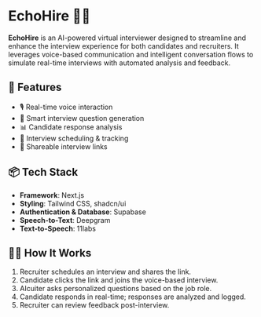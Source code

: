 # EchoHire	 🎤🤖

**EchoHire** is an AI-powered virtual interviewer designed to streamline and enhance the interview experience for both candidates and recruiters. It leverages voice-based communication and intelligent conversation flows to simulate real-time interviews with automated analysis and feedback.

## 🚀 Features

- 🎙️ Real-time voice interaction
- 🧠 Smart interview question generation
- 📊 Candidate response analysis
- 📅 Interview scheduling & tracking
- 🔗 Shareable interview links


## 📦 Tech Stack

- **Framework**: Next.js
- **Styling**: Tailwind CSS, shadcn/ui
- **Authentication & Database**: Supabase
- **Speech-to-Text**: Deepgram
- **Text-to-Speech**: 11labs


## 🧑‍💻 How It Works

1. Recruiter schedules an interview and shares the link.
2. Candidate clicks the link and joins the voice-based interview.
3. AIcuiter asks personalized questions based on the job role.
4. Candidate responds in real-time; responses are analyzed and logged.
5. Recruiter can review feedback post-interview.



